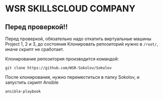 # WSR SKILLSCLOUD COMPANY
## Перед проверкой!!
Перед проверкой, обязательно надо откатить виртуальные машины Project 1, 2 и 3, до состояния 
Клонировать репозиторий нужно в `/root/`, иначе скрипт не сработает.

Клонирование репозитория производится командой:
```
git clone https://github.com/WSR-Sokolov/Sokolov
```
После клонирования, нужно переместиться в папку Sokolov, и запустить скрипт Ansible
```
ansible-playbook 
```
